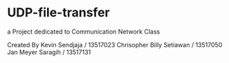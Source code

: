 # UDP-file-transfer
a Project dedicated to Communication Network Class

Created By
Kevin Sendjaja / 13517023
Chrisopher Billy Setiawan / 13517050
Jan Meyer Saragih / 13517131
